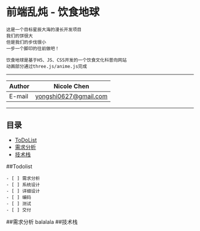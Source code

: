 # 前端乱炖 - 饮食地球
```
这是一个目标星辰大海的漫长开发项目
我们的饼很大
但是我们的步伐很小
一步一个脚印的往前做吧！

饮食地球是基于H5、JS、CSS开发的一个饮食文化科普向网站
动画部分通过three.js/anime.js完成
```
****
	
|Author|Nicole Chen|
|---|---
|E-mail|yongshi0627@gmail.com


****
## 目录
* [ToDoList](#Todolist)
* [需求分析](#需求分析)
* [技术栈](#技术栈)

##Todolist
```
- [ ] 需求分析
- [ ] 系统设计
- [ ] 详细设计
- [ ] 编码
- [ ] 测试
- [ ] 交付
```
##需求分析
balalala
##技术栈
